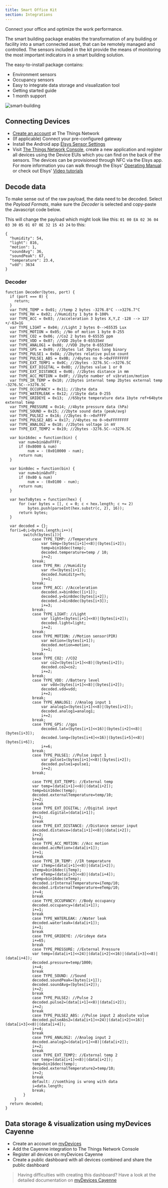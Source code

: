 ```yaml
---
title: Smart Office Kit
section: Integrations
---
```


Connect your office and optimize the work performance.

The smart building package enables the transformation of any building or facility into a smart connected asset, that can be remotely managed and controlled. The sensors included in the kit provide the means of monitoring the most important indicators in a smart building solution. 

The easy-to-install package contains:
* Environment sensors
* Occupancy sensors
* Easy to integrate data storage and visualization tool
* Getting started guide 
* 1 month support

![smart-building](smart-building-1.jpg)


## Connecting Devices
* [Create an account](https://account.thethingsnetwork.org/) at The Things Network
* (If applicable) Connect your pre-configured gateway
* Install the Android app [Elsys Sensor Settings](https://play.google.com/store/apps/details?id=se.elsys.nfc.elsysnfc)
* Visit [The Things Network Console](https://console.thethingsnetwork.org/), create a new application and register all devices using the Device EUIs which you can find on the back of the sensors. The devices can be provisioned through NFC via the Elsys app. For more information you can walk through the Elsys' [Operating Manual](https://www.elsys.se/en/wp-content/uploads/sites/3/2016/09/OPERATING-MANUAL-ERS_A5_V3.pdf) or check out Elsys’ [Video tutorials](https://www.elsys.se/en/lora-videos/)

## Decode data

To make sense out of the raw payload, the data need to be decoded. Select the *Payload Formats*, make sure the *Decoder* is selected and copy-paste the Javascript code below. 

This will change the payload which might look like this: `01 00 EA 02 36 04 03 30 05 01 07 0E 32 15 43 24` to this:

```
{
  "humidity": 54,
  "light": 816,
  "motion": 1,
  "soundAvg": 36,
  "soundPeak": 67,
  "temperature": 23.4,
  "vdd": 3634
}
```

### Decoder
```
function Decoder(bytes, port) {
  if (port === 0) {
    return;
  }
  var TYPE_TEMP = 0x01; //temp 2 bytes -3276.8°C -->3276.7°C
  var TYPE_RH = 0x02; //Humidity 1 byte 0-100%
  var TYPE_ACC = 0x03; //acceleration 3 bytes X,Y,Z -128 --> 127 +/-63=1G
  var TYPE_LIGHT = 0x04; //Light 2 bytes 0-->65535 Lux
  var TYPE_MOTION = 0x05; //No of motion 1 byte 0-255
  var TYPE_CO2 = 0x06; //Co2 2 bytes 0-65535 ppm
  var TYPE_VDD = 0x07; //VDD 2byte 0-65535mV
  var TYPE_ANALOG1 = 0x08; //VDD 2byte 0-65535mV
  var TYPE_GPS = 0x09; //3bytes lat 3bytes long binary
  var TYPE_PULSE1 = 0x0A; //2bytes relative pulse count
  var TYPE_PULSE1_ABS = 0x0B; //4bytes no 0->0xFFFFFFFF
  var TYPE_EXT_TEMP1 = 0x0C; //2bytes -3276.5C-->3276.5C
  var TYPE_EXT_DIGITAL = 0x0D; //1bytes value 1 or 0
  var TYPE_EXT_DISTANCE = 0x0E; //2bytes distance in mm
  var TYPE_ACC_MOTION = 0x0F; //1byte number of vibration/motion
  var TYPE_IR_TEMP = 0x10; //2bytes internal temp 2bytes external temp -3276.5C-->3276.5C
  var TYPE_OCCUPANCY = 0x11; //1byte data
  var TYPE_WATERLEAK = 0x12; //1byte data 0-255
  var TYPE_GRIDEYE = 0x13;  //65byte temperature data 1byte ref+64byte external temp
  var TYPE_PRESSURE = 0x14; //4byte pressure data (hPa)
  var TYPE_SOUND = 0x15; //2byte sound data (peak/avg)
  var TYPE_PULSE2 = 0x16; //2bytes 0-->0xFFFF
  var TYPE_PULSE2_ABS = 0x17; //4bytes no 0->0xFFFFFFFF
  var TYPE_ANALOG2 = 0x18; //2bytes voltage in mV
  var TYPE_EXT_TEMP2 = 0x19; //2bytes -3276.5C-->3276.5C

  var bin16dec = function(bin) {
      var num=bin&0xFFFF;
      if (0x8000 & num)
          num = - (0x010000 - num);
      return num;
  }

  var bin8dec = function(bin) {
      var num=bin&0xFF;
      if (0x80 & num)
          num = - (0x0100 - num);
      return num;
  }

  var hexToBytes = function(hex) {
      for (var bytes = [], c = 0; c < hex.length; c += 2)
          bytes.push(parseInt(hex.substr(c, 2), 16));
      return bytes;
  }

  var decoded = {};
  for(i=0;i<bytes.length;i++){
        switch(bytes[i]){
            case TYPE_TEMP: //Temperature
                var temp=(bytes[i+1]<<8)|(bytes[i+2]);
                temp=bin16dec(temp);
                decoded.temperature=temp / 10;
                i+=2;
            break;
            case TYPE_RH: //Humidity
                var rh=(bytes[i+1]);
                decoded.humidity=rh;
                i+=1;
            break;
            case TYPE_ACC: //Acceleration
                decoded.x=bin8dec([i+1]);
                decoded.y=bin8dec(bytes[i+2]);
                decoded.z=bin8dec(bytes[i+3]);
                i+=3;
            break;
            case TYPE_LIGHT: //Light
                var light=(bytes[i+1]<<8)|(bytes[i+2]);
                decoded.light=light;
                i+=2;
            break;
            case TYPE_MOTION: //Motion sensor(PIR)
                var motion=(bytes[i+1]);
                decoded.motion=motion;
                i+=1;
            break;
            case TYPE_CO2: //CO2
                var co2=(bytes[i+1]<<8)|(bytes[i+2]);
                decoded.co2=co2;
                i+=2;
            break;
            case TYPE_VDD: //Battery level
                var vdd=(bytes[i+1]<<8)|(bytes[i+2]);
                decoded.vdd=vdd;
                i+=2;
            break;
            case TYPE_ANALOG1: //Analog input 1
                var analog1=(bytes[i+1]<<8)|(bytes[i+2]);
                decoded.analog1=analog1;
                i+=2;
            break;
            case TYPE_GPS: //gps
                decoded.lat=(bytes[i+1]<<16)|(bytes[i+2]<<8)|(bytes[i+3]);
                decoded.long=(bytes[i+4]<<16)|(bytes[i+5]<<8)|(bytes[i+6]);
                i+=6;
            break;
            case TYPE_PULSE1: //Pulse input 1
                var pulse1=(bytes[i+1]<<8)|(bytes[i+2]);
                decoded.pulse1=pulse1;
                i+=2;
            break;

            case TYPE_EXT_TEMP1: //External temp
            var temp=(data[i+1]<<8)|(data[i+2]);
            temp=bin16dec(temp);
            decoded.externalTemperature=temp/10;
            i+=2;
            break
            case TYPE_EXT_DIGITAL: //Digital input
            decoded.digital=(data[i+1]);
            i+=1;
            break
            case TYPE_EXT_DISTANCE: //Distance sensor input
            decoded.distance=(data[i+1]<<8)|(data[i+2]);
            i+=2;
            break
            case TYPE_ACC_MOTION: //Acc motion
            decoded.accMotion=(data[i+1]);
            i+=1;
            break
            case TYPE_IR_TEMP: //IR temperature
            var iTemp=(data[i+1]<<8)|(data[i+2]);
            iTemp=bin16dec(iTemp);
            var eTemp=(data[i+3]<<8)|(data[i+4]);
            eTemp=bin16dec(eTemp);
            decoded.irInternalTemperature=iTemp/10;
            decoded.irExternalTemperature=eTemp/10;
            i+=4;
            break
            case TYPE_OCCUPANCY: //Body occupancy
            decoded.occupancy=(data[i+1]);
            i+=1;
            break
            case TYPE_WATERLEAK: //Water leak
            decoded.waterleak=(data[i+1]);
            i+=1;
            break
            case TYPE_GRIDEYE: //Grideye data
            i+=65;
            break
            case TYPE_PRESSURE: //External Pressure
            var temp=(data[i+1]<<24)|(data[i+2]<<16)|(data[i+3]<<8)|(data[i+4]);
            decoded.pressure=temp/1000;
            i+=4;
            break
            case TYPE_SOUND: //Sound
            decoded.soundPeak=(bytes[i+1]);
            decoded.soundAvg=(bytes[i+2]);
            i+=2;
            break
            case TYPE_PULSE2: //Pulse 2
            decoded.pulse2=(data[i+1]<<8)|(data[i+2]);
            i+=2;
            break
            case TYPE_PULSE2_ABS: //Pulse input 2 absolute value
            decoded.pulseAbs2=(data[i+1]<<24)|(data[i+2]<<16)|(data[i+3]<<8)|(data[i+4]);
            i+=4;
            break
            case TYPE_ANALOG2: //Analog input 2
            decoded.analog2=(data[i+1]<<8)|(data[i+2]);
            i+=2;
            break
            case TYPE_EXT_TEMP2: //External temp 2
            var temp=(data[i+1]<<8)|(data[i+2]);
            temp=bin16dec(temp);
            decoded.externalTemperature2=temp/10;
            i+=2;
            break
            default: //somthing is wrong with data
            i=data.length;
            break;
        }
    }
  return decoded;
}
```

## Data storage & visualization using myDevices Cayenne
* Create an account on [myDevices](https://mydevices.com/)
* Add the Cayenne integration to The Things Network Console
* Register all devices on myDevices Cayenne
* Create a public dashboard with all devices combined and share the public dashboard 

> Having difficulties with creating this dashboard? Have a look at the detailed documentation on [myDevices Cayenne](https://www.thethingsnetwork.org/docs/applications/cayenne/)
